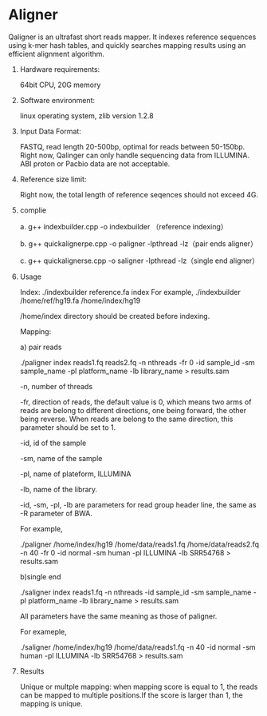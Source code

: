 # Aligner

Qaligner is an ultrafast short reads mapper. It indexes reference sequences using k-mer hash tables, and quickly searches mapping results using an efficient alignment algorithm. 

1. Hardware requirements:

	64bit CPU,
	20G memory

2. Software environment:

	linux operating system, zlib version 1.2.8

3. Input Data Format:

	FASTQ, read length 20-500bp, optimal for reads between 50-150bp. Right now, Qalinger can only handle sequencing data from ILLUMINA. ABI proton or Pacbio data are not acceptable. 

4. Reference size limit:

	Right now, the total length of reference seqences should not exceed 4G. 

5. complie

	a.  g++ indexbuilder.cpp -o indexbuilder （reference indexing）
	
	b.  g++ quickalignerpe.cpp -o paligner -lpthread -lz（pair ends aligner）
	
	c.  g++ quickalignerse.cpp -o saligner -lpthread -lz（single end aligner）

5. Usage

	Index:
		./indexbuilder	reference.fa index 
	For example,
		 ./indexbuilder /home/ref/hg19.fa /home/index/hg19

	/home/index directory should be created before indexing.

	Mapping:

	a) pair reads 

	./paligner index reads1.fq reads2.fq -n nthreads -fr 0 -id sample_id -sm sample_name -pl platform_name -lb library_name > results.sam

	-n, number of threads

	-fr, direction of reads, the default value is 0, which means two arms of reads are belong to different directions, one being forward, the other being reverse. When reads are belong to the same direction, this parameter should be set to 1.

	-id, id of the sample

	-sm, name of the sample

	-pl, name of plateform, ILLUMINA

	-lb, name of the library.

	-id, -sm, -pl, -lb are parameters for read group header line, the same as -R parameter of BWA.

	For example,

	./paligner /home/index/hg19 /home/data/reads1.fq /home/data/reads2.fq -n 40 -fr 0 -id normal -sm human -pl ILLUMINA -lb SRR54768 > results.sam

	b)single end

	./saligner index reads1.fq -n nthreads -id sample_id -sm sample_name -pl platform_name -lb library_name > results.sam

	All parameters have the same meaning as those of paligner. 

	For exameple,

	./saligner /home/index/hg19 /home/data/reads1.fq -n 40 -id normal -sm human -pl ILLUMINA -lb SRR54768 > results.sam

6. Results 

	Unique or multple mapping: when mapping score is equal to 1, the reads can be mapped to multiple positions.If the score is larger than 1, the mapping is unique.
